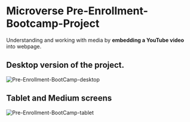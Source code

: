 # **Microverse** Pre-Enrollment-Bootcamp-Project
Understanding and working with media by **embedding a YouTube video** into webpage.

## Desktop version of the project.
![Pre-Enrollment-BootCamp-desktop](https://user-images.githubusercontent.com/97234029/226178342-9c4feae6-b633-4c40-bbeb-e53ccf9fd42c.png)

## Tablet and Medium screens
![Pre-Enrollment-BootCamp-tablet](https://user-images.githubusercontent.com/97234029/226178742-a27fd997-38e7-4398-8b72-055c130fd2d2.png)
